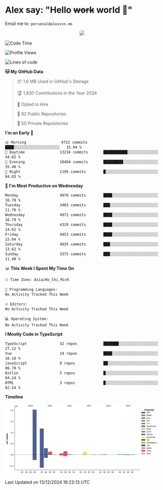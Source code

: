 # Alex say: "Hello ~~work~~ world 🐾"
Email me to: `personal@alexzvn.me`


<p align=center>
  <a href="https://skillicons.dev">
    <img src="https://skillicons.dev/icons?i=ts,js,php,nodejs,bun,vue,nuxt,react,svelte,tauri,laravel,rust,mongodb,docker,electron,redis,rabbitmq,tailwind,git,cloudflare,elysia,mysql,nginx,rollupjs,sentry,ubuntu,yarn,html,css,vite" />
  </a>
</p>

<!--START_SECTION:waka-->
![Code Time](http://img.shields.io/badge/Code%20Time-1%2C066%20hrs%2055%20mins-blue)

![Profile Views](http://img.shields.io/badge/Profile%20Views-2-blue)

![Lines of code](https://img.shields.io/badge/From%20Hello%20World%20I%27ve%20Written-40.8%20million%20lines%20of%20code-blue)

**🐱 My GitHub Data** 

> 📦 1.6 MB Used in GitHub's Storage 
 > 
> 🏆 1,830 Contributions in the Year 2024
 > 
> 💼 Opted to Hire
 > 
> 📜 82 Public Repositories 
 > 
> 🔑 50 Private Repositories 
 > 
**I'm an Early 🐤** 

```text
🌞 Morning                4722 commits        ████░░░░░░░░░░░░░░░░░░░░░   15.94 % 
🌆 Daytime                13216 commits       ███████████░░░░░░░░░░░░░░   44.62 % 
🌃 Evening                10484 commits       █████████░░░░░░░░░░░░░░░░   35.40 % 
🌙 Night                  1195 commits        █░░░░░░░░░░░░░░░░░░░░░░░░   04.03 % 
```
📅 **I'm Most Productive on Wednesday** 

```text
Monday                   4970 commits        ████░░░░░░░░░░░░░░░░░░░░░   16.78 % 
Tuesday                  3483 commits        ███░░░░░░░░░░░░░░░░░░░░░░   11.76 % 
Wednesday                4972 commits        ████░░░░░░░░░░░░░░░░░░░░░   16.79 % 
Thursday                 4329 commits        ████░░░░░░░░░░░░░░░░░░░░░   14.62 % 
Friday                   4453 commits        ████░░░░░░░░░░░░░░░░░░░░░   15.04 % 
Saturday                 4035 commits        ███░░░░░░░░░░░░░░░░░░░░░░   13.62 % 
Sunday                   3375 commits        ███░░░░░░░░░░░░░░░░░░░░░░   11.40 % 
```


📊 **This Week I Spent My Time On** 

```text
🕑︎ Time Zone: Asia/Ho_Chi_Minh

💬 Programming Languages: 
No Activity Tracked This Week

🔥 Editors: 
No Activity Tracked This Week

💻 Operating System: 
No Activity Tracked This Week
```

**I Mostly Code in TypeScript** 

```text
TypeScript               32 repos            ███████░░░░░░░░░░░░░░░░░░   27.12 % 
Vue                      19 repos            ████░░░░░░░░░░░░░░░░░░░░░   16.10 % 
JavaScript               8 repos             ██░░░░░░░░░░░░░░░░░░░░░░░   06.78 % 
Kotlin                   5 repos             █░░░░░░░░░░░░░░░░░░░░░░░░   04.24 % 
HTML                     3 repos             █░░░░░░░░░░░░░░░░░░░░░░░░   02.54 % 
```



**Timeline**

![Lines of Code chart](https://raw.githubusercontent.com/alexzvn/alexzvn/main/assets/bar_graph.png)


 Last Updated on 13/12/2024 19:23:13 UTC
<!--END_SECTION:waka-->
